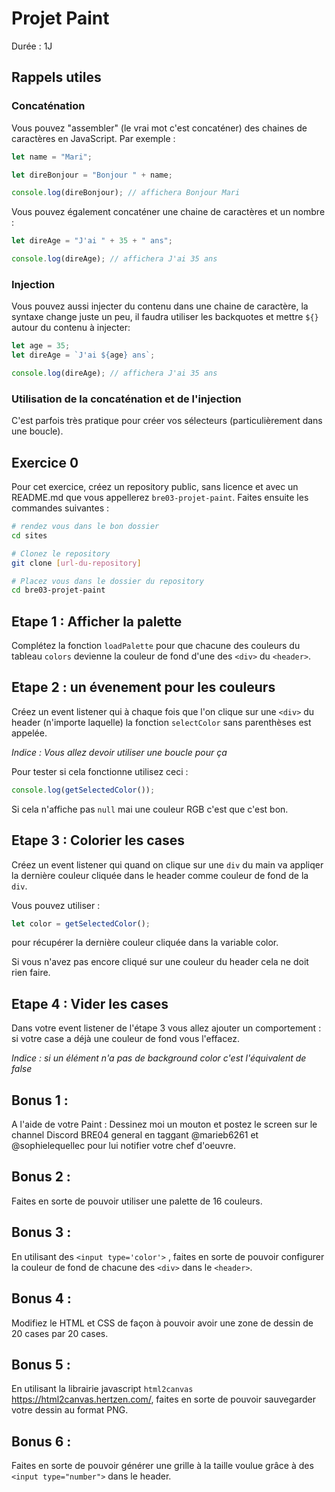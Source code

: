 # Projet Paint

Durée : 1J

## Rappels utiles

### Concaténation

Vous pouvez "assembler" (le vrai mot c'est concaténer) des chaines de caractères en JavaScript. Par exemple :

```js
let name = "Mari";

let direBonjour = "Bonjour " + name;

console.log(direBonjour); // affichera Bonjour Mari
```

Vous pouvez également concaténer une chaine de caractères et un nombre : 

```js
let direAge = "J'ai " + 35 + " ans";

console.log(direAge); // affichera J'ai 35 ans
```

### Injection

Vous pouvez aussi injecter du contenu dans une chaine de caractère, la syntaxe change juste un peu, il faudra utiliser les backquotes et mettre `${}` autour du contenu à  injecter:

```js
let age = 35;
let direAge = `J'ai ${age} ans`;

console.log(direAge); // affichera J'ai 35 ans
```

### Utilisation de la concaténation et de l'injection

C'est parfois très pratique pour créer vos sélecteurs (particulièrement dans une boucle).

## Exercice 0

Pour cet exercice, créez un repository public, sans licence et avec un README.md que vous appellerez `bre03-projet-paint`. Faites ensuite les commandes suivantes :

```sh
# rendez vous dans le bon dossier
cd sites

# Clonez le repository
git clone [url-du-repository]

# Placez vous dans le dossier du repository
cd bre03-projet-paint
```


## Etape 1 : Afficher la palette

Complétez la fonction `loadPalette` pour que chacune des couleurs du tableau `colors` devienne la couleur de fond d'une des `<div>` du `<header>`.


## Etape 2 : un évenement pour les couleurs

Créez un event listener qui à  chaque fois que l'on clique sur une `<div>` du header (n'importe laquelle) la fonction `selectColor` sans parenthèses est appelée.

*Indice : Vous allez devoir utiliser une boucle pour ça*

Pour tester si cela fonctionne utilisez ceci : 

```js
console.log(getSelectedColor());
```

Si cela n'affiche pas `null` mai une couleur RGB c'est que c'est bon.


## Etape 3 : Colorier les cases

Créez un event listener qui quand on clique sur une `div` du main va appliqer la dernière couleur cliquée dans le header comme couleur de fond de la `div`.

Vous pouvez utiliser : 

```js
let color = getSelectedColor(); 
```

pour récupérer la dernière couleur cliquée dans la variable color.

Si vous n'avez pas encore cliqué sur une couleur du header cela ne doit rien faire.


## Etape 4 : Vider les cases

Dans votre event listener de l'étape 3 vous allez ajouter un comportement : si votre case a déjà  une couleur de fond vous l'effacez.

*Indice : si un élément n'a pas de background color c'est l'équivalent de false*


## Bonus 1 :

A l'aide de votre Paint : Dessinez moi un mouton et postez le screen sur le channel Discord BRE04 general en taggant @marieb6261 et @sophielequellec pour lui notifier votre chef d'oeuvre.


## Bonus 2 :

Faites en sorte de pouvoir utiliser une palette de 16 couleurs.


## Bonus 3 :

En utilisant des `<input type='color'>` , faites en sorte de pouvoir configurer la couleur de fond de chacune des `<div>` dans le `<header>`.


## Bonus 4 :

Modifiez le HTML et CSS de façon à pouvoir avoir une zone de dessin de 20 cases par 20 cases.


## Bonus 5 :

En utilisant la librairie javascript `html2canvas` https://html2canvas.hertzen.com/, faites en sorte de pouvoir sauvegarder votre dessin au format PNG.


## Bonus 6 :

Faites en sorte de pouvoir générer une grille à  la taille voulue grâce à  des `<input type="number">` dans le header.
